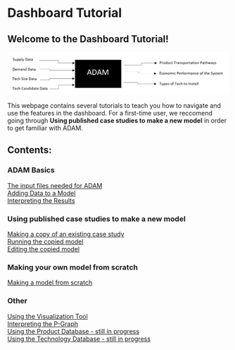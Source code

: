 <h1>Dashboard Tutorial</h1>

<h2>Welcome to the Dashboard Tutorial!</h2>
<img src="Pictures\ADAM_graphic.png">
<p>
    This webpage contains several tutorials to teach you how to navigate and use the features in the dashboard. For a first-time user, we reccomend going through <b>Using published case studies to make a new model</b> in order to get familiar with ADAM. 
</p>

<h2>Contents:</h2>

<h3>ADAM Basics</h3>
<a href="/ADAM_Documentation/input_files.html">The input files needed for ADAM</a>
<br>
<a href="/ADAM_Documentation/dashboard_input_data.html">Adding Data to a Model</a>
<br>
<a href="/ADAM_Documentation/dashboard_results.html">Interpreting the Results</a>
<h3>Using published case studies to make a new model</h3>
<a href="/ADAM_Documentation/dashboard_copy_model.html">Making a copy of an existing case study</a>
<br>
<a href="/ADAM_Documentation/dashboard_run_model.html">Running the copied model</a>
<br>
<a href="/ADAM_Documentation/dashboard_edit_model.html">Editing the copied model</a>
<h3>Making your own model from scratch</h3>
<a href="/ADAM_Documentation/dashboard_new_model.html">Making a model from scratch</a>
<h3>Other</h3>
<a href="/ADAM_Documentation/dashboard_vis_tool.html">Using the Visualization Tool</a>
<br>
<a href="/ADAM_Documentation/dashboard_p_graph.html">Interpreting the P-Graph</a>
<br>
<a href="prod_database.html">Using the Product Database - still in progress</a>
<br>
<a href="tech_database.html">Using the Technology Database - still in progress</a>